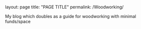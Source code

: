 layout: page
title: "PAGE TITLE"
permalink: /Woodworking/

My blog which doubles as a guide for woodworking with minimal funds/space
